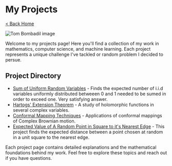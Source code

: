 # My Projects

[< Back Home](/)

![Tom Bombadil image](/images/monkey.gif)

Welcome to my projects page! Here you'll find a collection of my work in mathematics, computer science, and machine learning. Each project represents a unique challenge I've tackled or random problem I decided to persue.

## Project Directory

- [Sum of Uniform Random Variables](/projects/uniform_sum) - Finds the expected number of i.i.d variables uniformly distributed betweeen 0 and 1 needed to be sumed in order to exceed one. Very satisfying answer.
- [Hartogs' Extension Theorem](/projects/hartogs) - A study of holomorphic functions in several complex variables.
- [Conformal Mapping Techniques](/projects/conformal) - Applications of conformal mappings of Complex Brownian motion.
- [Expected Value of A Random Point in Square to it's Nearest Edge](/projects/expected_val) - This project finds the expected distance between a point chosen at random in a unit square to the nearest edge.

Each project page contains detailed explanations and the mathematical foundations behind my work. Feel free to explore these topics and reach out if you have questions.